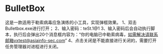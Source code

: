 # BulletBox
这是一款适用于勒索病毒应急演练的小工具，实现弹框效果。
1、双击Bulletbox.exe进行打开；
2、输入密码：teSt.1@1
3、输入密码后会自动执行脚本，执行后会弹出20个消息框内容为：“你的电脑已中勒索病毒，如需解决请联系邮箱yxtest@asiainfo-sec.com”
4、点击关闭是不能直接进行关闭的，需要打开任务管理器对进程进行关闭。
